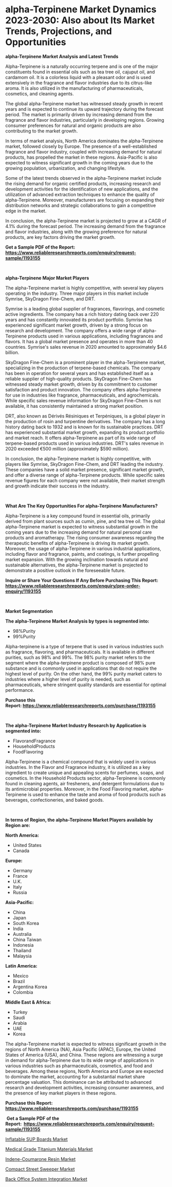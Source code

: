 <p><h1>alpha-Terpinene Market Dynamics 2023-2030: Also about Its Market Trends, Projections, and Opportunities</h1></p><p><strong>alpha-Terpinene Market Analysis and Latest Trends</strong></p>
<p><p>Alpha-Terpinene is a naturally occurring terpene and is one of the major constituents found in essential oils such as tea tree oil, cajuput oil, and cardamom oil. It is a colorless liquid with a pleasant odor and is used extensively in the fragrance and flavor industries due to its citrus-like aroma. It is also utilized in the manufacturing of pharmaceuticals, cosmetics, and cleaning agents.</p><p>The global alpha-Terpinene market has witnessed steady growth in recent years and is expected to continue its upward trajectory during the forecast period. The market is primarily driven by increasing demand from the fragrance and flavor industries, particularly in developing regions. Growing consumer preferences for natural and organic products are also contributing to the market growth.</p><p>In terms of market analysis, North America dominates the alpha-Terpinene market, followed closely by Europe. The presence of a well-established fragrance and flavor industry, coupled with increasing demand for natural products, has propelled the market in these regions. Asia-Pacific is also expected to witness significant growth in the coming years due to the growing population, urbanization, and changing lifestyle.</p><p>Some of the latest trends observed in the alpha-Terpinene market include the rising demand for organic certified products, increasing research and development activities for the identification of new applications, and the utilization of advanced extraction techniques to enhance the quality of alpha-Terpinene. Moreover, manufacturers are focusing on expanding their distribution networks and strategic collaborations to gain a competitive edge in the market.</p><p>In conclusion, the alpha-Terpinene market is projected to grow at a CAGR of 4.1% during the forecast period. The increasing demand from the fragrance and flavor industries, along with the growing preference for natural products, are key factors driving the market growth.</p></p>
<p><strong>Get a Sample PDF of the Report:&nbsp; <a href="https://www.reliableresearchreports.com/enquiry/request-sample/1193155">https://www.reliableresearchreports.com/enquiry/request-sample/1193155</a></strong></p>
<p>&nbsp;</p>
<p><strong>alpha-Terpinene Major Market Players</strong></p>
<p><p>The alpha-Terpinene market is highly competitive, with several key players operating in the industry. Three major players in this market include Symrise, SkyDragon Fine-Chem, and DRT. </p><p>Symrise is a leading global supplier of fragrances, flavorings, and cosmetic active ingredients. The company has a rich history dating back over 220 years and has constantly innovated its product portfolio. Symrise has experienced significant market growth, driven by a strong focus on research and development. The company offers a wide range of alpha-Terpinene products used in various applications, including fragrances and flavors. It has a global market presence and operates in more than 40 countries. Symrise's sales revenue in 2020 amounted to approximately $4.6 billion.</p><p>SkyDragon Fine-Chem is a prominent player in the alpha-Terpinene market, specializing in the production of terpene-based chemicals. The company has been in operation for several years and has established itself as a reliable supplier of high-quality products. SkyDragon Fine-Chem has witnessed steady market growth, driven by its commitment to customer satisfaction and product innovation. The company offers alpha-Terpinene for use in industries like fragrance, pharmaceuticals, and agrochemicals. While specific sales revenue information for SkyDragon Fine-Chem is not available, it has consistently maintained a strong market position.</p><p>DRT, also known as Dérivés Résiniques et Terpéniques, is a global player in the production of rosin and turpentine derivatives. The company has a long history dating back to 1932 and is known for its sustainable practices. DRT has experienced substantial market growth, expanding its product portfolio and market reach. It offers alpha-Terpinene as part of its wide range of terpene-based products used in various industries. DRT's sales revenue in 2020 exceeded €500 million (approximately $590 million).</p><p>In conclusion, the alpha-Terpinene market is highly competitive, with players like Symrise, SkyDragon Fine-Chem, and DRT leading the industry. These companies have a solid market presence, significant market growth, and offer a diverse range of alpha-Terpinene products. While specific sales revenue figures for each company were not available, their market strength and growth indicate their success in the industry.</p></p>
<p>&nbsp;</p>
<p><strong>What Are The Key Opportunities For alpha-Terpinene Manufacturers?</strong></p>
<p><p>Alpha-Terpinene is a key compound found in essential oils, primarily derived from plant sources such as cumin, pine, and tea tree oil. The global alpha-Terpinene market is expected to witness substantial growth in the coming years due to the increasing demand for natural personal care products and aromatherapy. The rising consumer awareness regarding the therapeutic benefits of alpha-Terpinene is driving its market growth. Moreover, the usage of alpha-Terpinene in various industrial applications, including flavor and fragrance, paints, and coatings, is further propelling market expansion. With the growing inclination towards natural and sustainable alternatives, the alpha-Terpinene market is projected to demonstrate a positive outlook in the foreseeable future.</p></p>
<p><strong>Inquire or Share Your Questions If Any Before Purchasing This Report: <a href="https://www.reliableresearchreports.com/enquiry/pre-order-enquiry/1193155">https://www.reliableresearchreports.com/enquiry/pre-order-enquiry/1193155</a></strong></p>
<p>&nbsp;</p>
<p><strong>Market Segmentation</strong></p>
<p><strong>The alpha-Terpinene Market Analysis by types is segmented into:</strong></p>
<p><ul><li>98%Purity</li><li>99%Purity</li></ul></p>
<p><p>Alpha-terpinene is a type of terpene that is used in various industries such as fragrance, flavoring, and pharmaceuticals. It is available in different purities, such as 98% and 99%. The 98% purity market refers to the segment where the alpha-terpinene product is composed of 98% pure substance and is commonly used in applications that do not require the highest level of purity. On the other hand, the 99% purity market caters to industries where a higher level of purity is needed, such as pharmaceuticals, where stringent quality standards are essential for optimal performance.</p></p>
<p><strong>Purchase this Report:&nbsp;<a href="https://www.reliableresearchreports.com/purchase/1193155">https://www.reliableresearchreports.com/purchase/1193155</a></strong></p>
<p>&nbsp;</p>
<p><strong>The alpha-Terpinene Market Industry Research by Application is segmented into:</strong></p>
<p><ul><li>FlavorandFragrance</li><li>HouseholdProducts</li><li>FoodFlavoring</li></ul></p>
<p><p>Alpha-Terpinene is a chemical compound that is widely used in various industries. In the Flavor and Fragrance industry, it is utilized as a key ingredient to create unique and appealing scents for perfumes, soaps, and cosmetics. In the Household Products sector, alpha-Terpinene is commonly found in cleaning agents, air fresheners, and detergent formulations due to its antimicrobial properties. Moreover, in the Food Flavoring market, alpha-Terpinene is used to enhance the taste and aroma of food products such as beverages, confectioneries, and baked goods.</p></p>
<p>&nbsp;</p>
<p><strong>In terms of Region, the alpha-Terpinene Market Players available by Region are:</strong></p>
<p>
    <p> <strong> North America: </strong>
        <ul>
            <li>United States</li>
            <li>Canada</li>
        </ul>
        </p> 
    <p> <strong> Europe: </strong>
        <ul>
            <li>Germany</li>
            <li>France</li>
            <li>U.K.</li>
            <li>Italy</li>
            <li>Russia</li>
        </ul>
        </p> 
    <p> <strong> Asia-Pacific: </strong>
        <ul>
            <li>China</li>
            <li>Japan</li>
            <li>South Korea</li>
            <li>India</li>
            <li>Australia</li>
            <li>China Taiwan</li>
            <li>Indonesia</li>
            <li>Thailand</li>
            <li>Malaysia</li>
        </ul>
        </p> 
    <p> <strong> Latin America: </strong>
        <ul>
            <li>Mexico</li>
            <li>Brazil</li>
            <li>Argentina Korea</li>
            <li>Colombia</li>
        </ul>
        </p> 
    <p> <strong> Middle East & Africa: </strong>
        <ul>
            <li>Turkey</li>
            <li>Saudi</li>
            <li>Arabia</li>
            <li>UAE</li>
            <li>Korea</li>
        </ul>
    </p>
    </p>
<p><p>The alpha-Terpinene market is expected to witness significant growth in the regions of North America (NA), Asia Pacific (APAC), Europe, the United States of America (USA), and China. These regions are witnessing a surge in demand for alpha-Terpinene due to its wide range of applications in various industries such as pharmaceuticals, cosmetics, and food and beverages. Among these regions, North America and Europe are expected to dominate the market, accounting for a substantial market share percentage valuation. This dominance can be attributed to advanced research and development activities, increasing consumer awareness, and the presence of key market players in these regions.</p></p>
<p><strong>Purchase this Report: <a href="https://www.reliableresearchreports.com/purchase/1193155">https://www.reliableresearchreports.com/purchase/1193155</a></strong></p>
<p>&nbsp;<strong>Get a Sample PDF of the Report:&nbsp;&nbsp;<a href="https://www.reliableresearchreports.com/enquiry/request-sample/1193155">https://www.reliableresearchreports.com/enquiry/request-sample/1193155</a></strong></p>
<p><strong></strong></p>
<p><p><a href="https://www.linkedin.com/pulse/inflatable-sup-boards-market-research-report-unlocks-analysis-7dzue/">Inflatable SUP Boards Market</a></p><p><a href="https://github.com/GroverBarry/Market-Research-Report-List-1/blob/main/medical-grade-titanium-materials-market.md">Medical Grade Titanium Materials Market</a></p><p><a href="https://github.com/RickHolmes3/Market-Research-Report-List-1/blob/main/indene-coumarone-resin-market.md">Indene-Coumarone Resin Market</a></p><p><a href="https://www.linkedin.com/pulse/decoding-compact-street-sweeper-market-deep-dive-latest-qsw7e/">Compact Street Sweeper Market</a></p><p><a href="https://medium.com/@bethelokon998/back-office-system-integration-market-size-cagr-trends-2024-2030-4bec0bf4e546">Back Office System Integration Market</a></p></p>